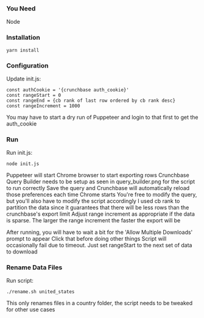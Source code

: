 ### You Need
Node

###  Installation
```
yarn install
```

### Configuration
Update init.js:
```
const authCookie = '{crunchbase auth_cookie}'
const rangeStart = 0
const rangeEnd = {cb rank of last row ordered by cb rank desc}
const rangeIncrement = 1000
```
You may have to start a dry run of Puppeteer and login to that first to get the auth_cookie

### Run
Run init.js:
```
node init.js
```
Puppeteer will start Chrome browser to start exporting rows
Crunchbase Query Builder needs to be setup as seen in query_builder.png for the script to run correctly
Save the query and Crunchbase will automatically reload those preferences each time Chrome starts
You're free to modify the query, but you'll also have to modify the script accordingly
I used cb rank to partition the data since it guarantees that there will be less rows than the crunchbase's export limit
Adjust range increment as appropriate if the data is sparse. The larger the range increment the faster the export will be

After running, you will have to wait a bit for the 'Allow Multiple Downloads' prompt to appear
Click that before doing other things
Script will occasionally fail due to timeout. Just set rangeStart to the next set of data to download

### Rename Data Files
Run script:
```
./rename.sh united_states
```
This only renames files in a country folder, the script needs to be tweaked for other use cases